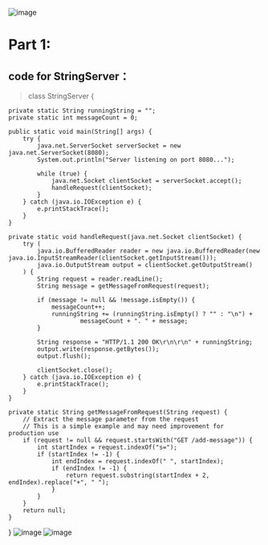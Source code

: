 ![image](https://github.com/Boscoliu1994/lab3/blob/main/Title.jpg)

# Part 1:
##  code for StringServer：
>class StringServer {

    private static String runningString = "";
    private static int messageCount = 0;

    public static void main(String[] args) {
        try {
            java.net.ServerSocket serverSocket = new java.net.ServerSocket(8080);
            System.out.println("Server listening on port 8080...");

            while (true) {
                java.net.Socket clientSocket = serverSocket.accept();
                handleRequest(clientSocket);
            }
        } catch (java.io.IOException e) {
            e.printStackTrace();
        }
    }

    private static void handleRequest(java.net.Socket clientSocket) {
        try (
            java.io.BufferedReader reader = new java.io.BufferedReader(new java.io.InputStreamReader(clientSocket.getInputStream()));
            java.io.OutputStream output = clientSocket.getOutputStream()
        ) {
            String request = reader.readLine();
            String message = getMessageFromRequest(request);

            if (message != null && !message.isEmpty()) {
                messageCount++;
                runningString += (runningString.isEmpty() ? "" : "\n") +
                        messageCount + ". " + message;
            }

            String response = "HTTP/1.1 200 OK\r\n\r\n" + runningString;
            output.write(response.getBytes());
            output.flush();

            clientSocket.close();
        } catch (java.io.IOException e) {
            e.printStackTrace();
        }
    }

    private static String getMessageFromRequest(String request) {
        // Extract the message parameter from the request
        // This is a simple example and may need improvement for production use
        if (request != null && request.startsWith("GET /add-message")) {
            int startIndex = request.indexOf("s=");
            if (startIndex != -1) {
                int endIndex = request.indexOf(" ", startIndex);
                if (endIndex != -1) {
                    return request.substring(startIndex + 2, endIndex).replace("+", " ");
                }
            }
        }
        return null;
    }
}
![image](https://github.com/Boscoliu1994/lab3/blob/main/Hello.jpg)
![image](https://github.com/Boscoliu1994/lab3/blob/main/How_are_you.jpg)
